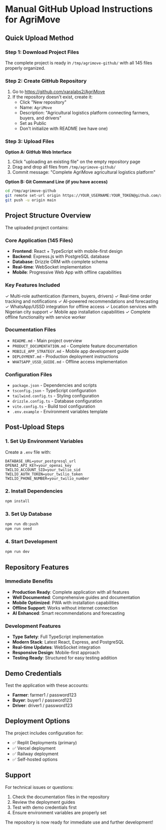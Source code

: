 # Manual GitHub Upload Instructions for AgriMove

## Quick Upload Method

### Step 1: Download Project Files
The complete project is ready in `/tmp/agrimove-github/` with all 145 files properly organized.

### Step 2: Create GitHub Repository
1. Go to https://github.com/xaralabs2/AgriMove
2. If the repository doesn't exist, create it:
   - Click "New repository"
   - Name: `AgriMove`
   - Description: "Agricultural logistics platform connecting farmers, buyers, and drivers"
   - Set as Public
   - Don't initialize with README (we have one)

### Step 3: Upload Files
**Option A: GitHub Web Interface**
1. Click "uploading an existing file" on the empty repository page
2. Drag and drop all files from `/tmp/agrimove-github/`
3. Commit message: "Complete AgriMove agricultural logistics platform"

**Option B: Git Command Line (if you have access)**
```bash
cd /tmp/agrimove-github
git remote set-url origin https://YOUR_USERNAME:YOUR_TOKEN@github.com/xaralabs2/AgriMove.git
git push -u origin main
```

## Project Structure Overview

The uploaded project contains:

### Core Application (145 Files)
- **Frontend**: React + TypeScript with mobile-first design
- **Backend**: Express.js with PostgreSQL database
- **Database**: Drizzle ORM with complete schema
- **Real-time**: WebSocket implementation
- **Mobile**: Progressive Web App with offline capabilities

### Key Features Included
✓ Multi-role authentication (farmers, buyers, drivers)
✓ Real-time order tracking and notifications
✓ AI-powered recommendations and forecasting
✓ WhatsApp/USSD integration for offline access
✓ Location services with Nigerian city support
✓ Mobile app installation capabilities
✓ Complete offline functionality with service worker

### Documentation Files
- `README.md` - Main project overview
- `PRODUCT_DOCUMENTATION.md` - Complete feature documentation
- `MOBILE_APP_STRATEGY.md` - Mobile app development guide
- `DEPLOYMENT.md` - Production deployment instructions
- `WHATSAPP_USSD_GUIDE.md` - Offline access implementation

### Configuration Files
- `package.json` - Dependencies and scripts
- `tsconfig.json` - TypeScript configuration
- `tailwind.config.ts` - Styling configuration
- `drizzle.config.ts` - Database configuration
- `vite.config.ts` - Build tool configuration
- `.env.example` - Environment variables template

## Post-Upload Steps

### 1. Set Up Environment Variables
Create a `.env` file with:
```env
DATABASE_URL=your_postgresql_url
OPENAI_API_KEY=your_openai_key
TWILIO_ACCOUNT_SID=your_twilio_sid
TWILIO_AUTH_TOKEN=your_twilio_token
TWILIO_PHONE_NUMBER=your_twilio_number
```

### 2. Install Dependencies
```bash
npm install
```

### 3. Set Up Database
```bash
npm run db:push
npm run seed
```

### 4. Start Development
```bash
npm run dev
```

## Repository Features

### Immediate Benefits
- **Production Ready**: Complete application with all features
- **Well Documented**: Comprehensive guides and documentation
- **Mobile Optimized**: PWA with installation capabilities
- **Offline Support**: Works without internet connection
- **AI Enhanced**: Smart recommendations and forecasting

### Development Features
- **Type Safety**: Full TypeScript implementation
- **Modern Stack**: Latest React, Express, and PostgreSQL
- **Real-time Updates**: WebSocket integration
- **Responsive Design**: Mobile-first approach
- **Testing Ready**: Structured for easy testing addition

## Demo Credentials

Test the application with these accounts:
- **Farmer**: farmer1 / password123
- **Buyer**: buyer1 / password123  
- **Driver**: driver1 / password123

## Deployment Options

The project includes configuration for:
- ✅ Replit Deployments (primary)
- ✅ Vercel deployment
- ✅ Railway deployment
- ✅ Self-hosted options

## Support

For technical issues or questions:
1. Check the documentation files in the repository
2. Review the deployment guides
3. Test with demo credentials first
4. Ensure environment variables are properly set

The repository is now ready for immediate use and further development!